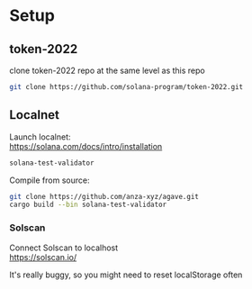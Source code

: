 # Setup

## token-2022

clone token-2022 repo at the same level as this repo

```bash
git clone https://github.com/solana-program/token-2022.git
```

## Localnet

Launch localnet:  
https://solana.com/docs/intro/installation

```bash
solana-test-validator
```

Compile from source:

```bash
git clone https://github.com/anza-xyz/agave.git
cargo build --bin solana-test-validator
```

### Solscan

Connect Solscan to localhost  
https://solscan.io/

It's really buggy, so you might need to reset localStorage often
